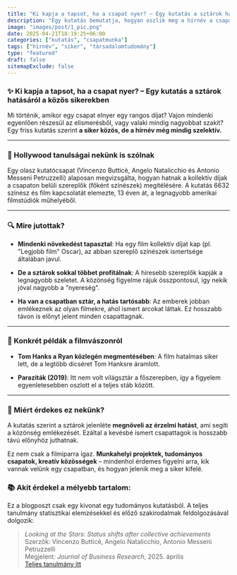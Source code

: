 ```yaml
---
title: "Ki kapja a tapsot, ha a csapat nyer? – Egy kutatás a sztárok hatásáról a közös sikerekben"
description: "Egy kutatás bemutatja, hogyan oszlik meg a hírnév a csapatsikerek során: vajon mindenki részesül az elismerésből, vagy csak a sztárok viszik a prímet?"
image: "images/post/1_pic.png"
date: 2025-04-21T18:19:25+06:00
categories: ["kutatás", "csapatmunka"]
tags: ["hírnév", "siker", "társadalomtudomány"]
type: "featured"
draft: false
sitemapExclude: false
---
```

### ✨ Ki kapja a tapsot, ha a csapat nyer? – Egy kutatás a sztárok hatásáról a közös sikerekben

Mi történik, amikor egy csapat elnyer egy rangos díjat? Vajon mindenki egyenlően részesül az elismerésből, vagy valaki mindig nagyobbat szakít? Egy friss kutatás szerint **a siker közös, de a hírnév még mindig szelektív.**

---

### 🎥 Hollywood tanulságai nekünk is szólnak

Egy olasz kutatócsapat (Vincenzo Butticè, Angelo Natalicchio és Antonio Messeni Petruzzelli) alaposan megvizsgálta, hogyan hatnak a kollektív díjak a csapaton belüli szereplők (főként színészek) megítélésére. A kutatás 6632 színész és film kapcsolatát elemezte, 13 éven át, a legnagyobb amerikai filmstúdiók műhelyéből.

---

### 🔍 Mire jutottak?

- **Mindenki növekedést tapasztal**: Ha egy film kollektív díjat kap (pl. "Legjobb film" Oscar), az abban szereplő színészek ismertsége általában javul.

- **De a sztárok sokkal többet profitálnak**: A híresebb szereplők kapják a legnagyobb szeletet. A közönség figyelme rájuk összpontosul, így nekik jóval nagyobb a "nyereség".

- **Ha van a csapatban sztár, a hatás tartósabb**: Az emberek jobban emlékeznek az olyan filmekre, ahol ismert arcokat láttak. Ez hosszabb távon is előnyt jelent minden csapattagnak.

---

### 🔹 Konkrét példák a filmvászonról

- **Tom Hanks a Ryan közlegén megmentésében**: A film hatalmas siker lett, de a legtöbb dicséret Tom Hanksre áramlott.

- **Paraziták (2019)**: Itt nem volt világsztár a főszerepben, így a figyelem egyenletesebben oszlott el a teljes stáb között.

---

### 🧐 Miért érdekes ez nekünk?

A kutatás szerint a sztárok jelenléte **megnöveli az érzelmi hatást**, ami segíti a közönség emlékezését. Ezáltal a kevésbé ismert csapattagok is hosszabb távú előnyhöz juthatnak.

Ez nem csak a filmiparra igaz. **Munkahelyi projektek, tudományos csapatok, kreatív közösségek** – mindenhol érdemes figyelni arra, kik vannak velünk egy csapatban, és hogyan jelenik meg a siker kifelé.

### 📚 Akit érdekel a mélyebb tartalom:

Ez a blogposzt csak egy kivonat egy tudományos kutatásból. A teljes tanulmány statisztikai elemzésekkel és előző szakirodalmak feldolgozásával dolgozik:

> *Looking at the Stars: Status shifts after collective achievements*  
> Szerzők: Vincenzo Butticè, Angelo Natalicchio, Antonio Messeni Petruzzelli  
> Megjelent: *Journal of Business Research*, 2025. április  
> [Teljes tanulmány itt](https://www.sciencedirect.com/science/article/pii/S0148296325001791)
